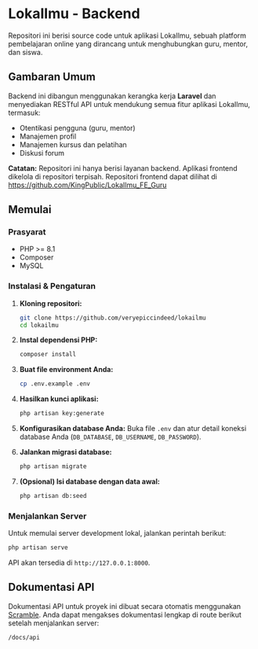# LokaIlmu - Backend

Repositori ini berisi source code untuk aplikasi LokaIlmu, sebuah platform pembelajaran online yang dirancang untuk menghubungkan guru, mentor, dan siswa.

## Gambaran Umum

Backend ini dibangun menggunakan kerangka kerja **Laravel** dan menyediakan RESTful API untuk mendukung semua fitur aplikasi LokaIlmu, termasuk:
- Otentikasi pengguna (guru, mentor)
- Manajemen profil
- Manajemen kursus dan pelatihan
- Diskusi forum

**Catatan:** Repositori ini hanya berisi layanan backend. Aplikasi frontend dikelola di repositori terpisah. Repositori frontend dapat dilihat di https://github.com/KingPublic/LokaIlmu_FE_Guru

## Memulai

### Prasyarat
- PHP >= 8.1
- Composer
- MySQL


### Instalasi & Pengaturan

1.  **Kloning repositori:**
    ```bash
    git clone https://github.com/veryepiccindeed/lokailmu
    cd lokailmu
    ```

2.  **Instal dependensi PHP:**
    ```bash
    composer install
    ```

3.  **Buat file environment Anda:**
    ```bash
    cp .env.example .env
    ```

4.  **Hasilkan kunci aplikasi:**
    ```bash
    php artisan key:generate
    ```

5.  **Konfigurasikan database Anda:**
    Buka file `.env` dan atur detail koneksi database Anda (`DB_DATABASE`, `DB_USERNAME`, `DB_PASSWORD`).

6.  **Jalankan migrasi database:**
    ```bash
    php artisan migrate
    ```

7.  **(Opsional) Isi database dengan data awal:**
    ```bash
    php artisan db:seed
    ```

### Menjalankan Server

Untuk memulai server development lokal, jalankan perintah berikut:
```bash
php artisan serve
```
API akan tersedia di `http://127.0.0.1:8000`.

## Dokumentasi API

Dokumentasi API untuk proyek ini dibuat secara otomatis menggunakan [Scramble](https://scramble.dedoc.co/). Anda dapat mengakses dokumentasi lengkap di route berikut setelah menjalankan server:

`/docs/api`
